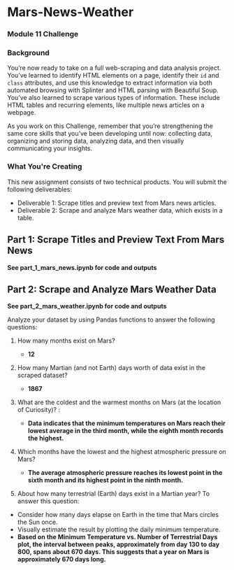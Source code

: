 # Mars-News-Weather

### Module 11 Challenge

### Background

You’re now ready to take on a full web-scraping and data analysis project. You’ve learned to identify HTML elements on a page, identify their `id` and `class` attributes, and use this knowledge to extract information via both automated browsing with Splinter and HTML parsing with Beautiful Soup. You’ve also learned to scrape various types of information. These include HTML tables and recurring elements, like multiple news articles on a webpage.

As you work on this Challenge, remember that you’re strengthening the same core skills that you’ve been developing until now: collecting data, organizing and storing data, analyzing data, and then visually communicating your insights.

### What You're Creating

This new assignment consists of two technical products. You will submit the following deliverables:

* Deliverable 1: Scrape titles and preview text from Mars news articles.
* Deliverable 2: Scrape and analyze Mars weather data, which exists in a table.


## Part 1: Scrape Titles and Preview Text From Mars News

**See part_1_mars_news.ipynb for code and outputs**

## Part 2: Scrape and Analyze Mars Weather Data

**See part_2_mars_weather.ipynb for code and outputs**


Analyze your dataset by using Pandas functions to answer the following questions:

1. How many months exist on Mars?

   * **12**
2. How many Martian (and not Earth) days worth of data exist in the scraped dataset?

   * **1867**
3. What are the coldest and the warmest months on Mars (at the location of Curiosity)? :

   * **Data indicates that the minimum temperatures on Mars reach their lowest average in the third month, while the eighth month records the highest.**
4. Which months have the lowest and the highest atmospheric pressure on Mars?

   * **The average atmospheric pressure reaches its lowest point in the sixth month and its highest point in the ninth month.**
5. About how many terrestrial (Earth) days exist in a Martian year? To answer this question:

* Consider how many days elapse on Earth in the time that Mars circles the Sun once.
* Visually estimate the result by plotting the daily minimum temperature.
* **Based on the Minimum Temperature vs. Number of Terrestrial Days plot, the interval between peaks, approximately from day 130 to day 800, spans about 670 days. This suggests that a year on Mars is approximately 670 days long.**
